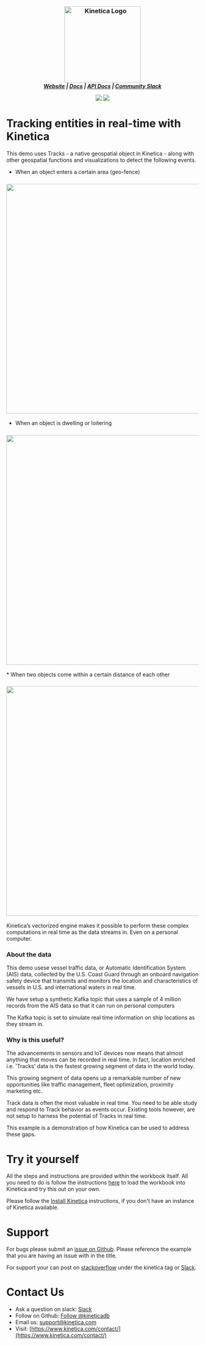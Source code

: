 <h3 align="center" style="margin:0px">
    <img width="200" src="https://2wz2rk1b7g6s3mm3mk3dj0lh-wpengine.netdna-ssl.com/wp-content/uploads/2018/08/kinetica_logo.svg" alt="Kinetica Logo"/>
</h3>
<h5 align="center" style="margin:0px">
    <a href="https://www.kinetica.com/">Website</a>
    <span> | </span>
    <a href="https://docs.kinetica.com/7.1/">Docs</a>
    <span> | </span>
    <a href="https://docs.kinetica.com/7.1/api/">API Docs</a>
    <span> | </span>
    <a href="https://join.slack.com/t/kinetica-community/shared_invite/zt-1bt9x3mvr-uMKrXlSDXfy3oU~sKi84qg">Community Slack</a>   
</h5>
<p align = "center">
 <img src="https://img.shields.io/badge/tested-%3E=v7.7.3-green"></img>  <img src="https://img.shields.io/badge/time-20 mins-blue"></img>
</p>
<h1>
Tracking entities in real-time with Kinetica
</h1>
This demo uses Tracks - a native geospatial object in Kinetica - along with other geospatial functions and visualizations to detect the following events.

* When an object enters a certain area (geo-fence)

<h3 align="center">
   <img src="https://github.com/kineticadb/examples/blob/master/_imgs/gifs/geofence.gif?raw=true" width="600px"></img>
</h3>

* When an object is dwelling or loitering

<h3 align="center">
   <img src="https://github.com/kineticadb/examples/blob/master/_imgs/gifs/dwell_loiter.gif?raw=true" width="600px"></img>
</h3>
* When two objects come within a certain distance of each other
<h3 align="center">
   <img src="https://github.com/kineticadb/examples/blob/master/_imgs/gifs/proximate.gif?raw=true" width="600px"></img>
</h3>
Kinetica’s vectorized engine makes it possible to perform these complex computations in real time as the data streams in. Even on a personal computer.

### About the data

This demo usese vessel traffic data, or Automatic Identification System (AIS) data, collected by the U.S. Coast Guard through an onboard navigation safety device that transmits and monitors the location and characteristics of vessels in U.S. and international waters in real time.

We have setup a synthetic Kafka topic that uses a sample of 4 million records from the AIS data so that it can run on personal computers

The Kafka topic is set to simulate real time information on ship locations as they stream in.

### Why is this useful?
The advancements in sensors and IoT devices now means that almost anything that moves can be recorded in real time. In fact, location enriched i.e. 'Tracks' data is the fastest growing segment of data in the world today. 

This growing segment of data opens up a remarkable number of new opportunities like traffic management, fleet optimization, proximity marketing etc.

Track data is often the most valuable in real time. You need to be able study and respond to Track behavior as events occur. Existing tools however, are not setup to harness the potential of Tracks in real time. 

This example is a demonstration of how Kinetica can be used to address these gaps.

# Try it yourself
All the steps and instructions are provided within the workbook itself. All you need to do is follow the instructions [here](https://github.com/kineticadb/examples#how-to-run-these-examples) to load the workbook into Kinetica and try this out on your own. 

Please follow the [Install Kinetica](https://github.com/kineticadb/examples#install-kinetica) instructions, if you don't have an instance of Kinetica available.

# Support
For bugs please submit an [issue on Github](https://github.com/kineticadb/examples/issues). Please reference the example that you are having an issue with in the title.

For support your can post on [stackoverflow](https://stackoverflow.com/questions/tagged/kinetica) under the kinetica tag or [Slack](https://join.slack.com/t/kinetica-community/shared_invite/zt-1bt9x3mvr-uMKrXlSDXfy3oU~sKi84qg).

# Contact Us
* Ask a question on slack: [Slack](https://join.slack.com/t/kinetica-community/shared_invite/zt-1bt9x3mvr-uMKrXlSDXfy3oU~sKi84qg)
* Follow on Github: <a class="github-button" href="https://github.com/kineticadb" data-size="large" aria-label="Follow @kineticadb on GitHub">Follow @kineticadb</a> 
* Email us: [support@kinetica.com](mailto:support@kinetica.com)
* Visit: [https://www.kinetica.com/contact/](https://www.kinetica.com/contact/)
